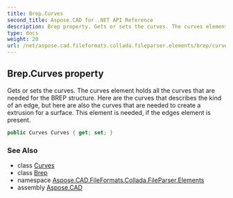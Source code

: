```yaml
---
title: Brep.Curves
second_title: Aspose.CAD for .NET API Reference
description: Brep property. Gets or sets the curves. The curves element holds all the curves that are needed for the BREP structure. Here are the curves that describes the kind of an edge but here are also the curves that are needed to create a extrusion for a surface. This element is needed if the edges element is present
type: docs
weight: 20
url: /net/aspose.cad.fileformats.collada.fileparser.elements/brep/curves/
---
```

## Brep.Curves property

Gets or sets the curves. The curves element holds all the curves that are needed for the BREP structure. Here are the curves that describes the kind of an edge, but here are also the curves that are needed to create a extrusion for a surface. This element is needed, if the edges element is present.

```csharp
public Curves Curves { get; set; }
```

### See Also

* class [Curves](../../curves/)
* class [Brep](../)
* namespace [Aspose.CAD.FileFormats.Collada.FileParser.Elements](../../brep/)
* assembly [Aspose.CAD](../../../)



